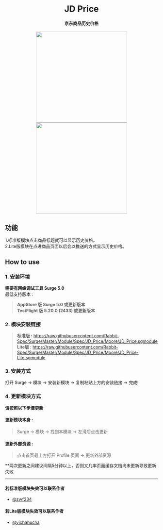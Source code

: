 <h1 align="center">JD Price</h1>

<h4 align="center">京东商品历史价格</h4>

<p align="center">
<img src="https://raw.githubusercontent.com/Rabbit-Spec/Surge/Master/Module/Spec/JD_Price/img/1.PNG" width="300"></img>
<img src="https://raw.githubusercontent.com/Rabbit-Spec/Surge/Master/Module/Spec/JD_Price/img/2.PNG" width="300"></img>
</p>

## 功能
1.标准版模块点击商品标题就可以显示历史价格。<br>
2.Lite版模块在点进商品页面以后会以推送的方式显示历史价格。

## How to use
### 1. 安装环境
**需要有网络调试工具 Surge 5.0**<br>
最低支持版本 :<br>
>**AppStore 版 Surge 5.0 或更新版本**<br>
>**TestFlight 版 5.20.0 (2433) 或更新版本**

### 2. 模块安装链接
> **标准版 :** https://raw.githubusercontent.com/Rabbit-Spec/Surge/Master/Module/Spec/JD_Price/Moore/JD_Price.sgmodule<br>
> **Lite版 :** https://raw.githubusercontent.com/Rabbit-Spec/Surge/Master/Module/Spec/JD_Price/Moore/JD_Price-Lite.sgmodule<br>

### 3. 安装方式
打开 Surge -> 模块 -> 安装新模块 -> 复制粘贴上方的安装链接 -> 完成!

### 4. 更新模块方式
**请按照以下步骤更新**<br>
#### 更新模块本身 : 
>Surge -> 模块 -> 找到本模块 -> 左滑后点击更新<br>
#### 更新外部资源 : 
>点击首页最上方打开 Profile 页面 -> 更新外部资源 <br>

**两次更新之间建议间隔5分钟以上，否则又几率页面缓存文档尚未更新导致更新失败<br>

---
#### 若标准版模块失效可以联系作者
- [@zwf234](https://github.com/zwf234)

#### 若Lite版模块失效可以联系作者
- [@yichahucha](https://github.com/yichahucha)
